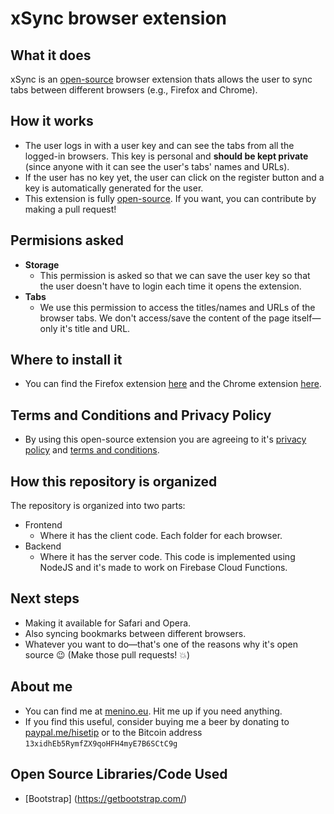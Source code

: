 # xSync browser extension

## What it does
xSync is an [open-source](https://github.com/hisetip/xSync) browser extension  thats allows the user to sync tabs between different browsers (e.g., Firefox and Chrome).

## How it works
* The user logs in with a user key and can see the tabs from all the logged-in browsers. This key is personal and **should be kept private** (since anyone with it can see the user's tabs' names and URLs).
* If the user has no key yet, the user can click on the register button and a key is automatically generated for the user.
* This extension is fully [open-source](https://github.com/hisetip/xSync). If you want, you can contribute by making a pull request!

## Permisions asked
* **Storage**
  * This permission is asked so that we can save the user key so that the user doesn't have to login each time it opens the extension.
* **Tabs**
  * We use this permission to access the titles/names and URLs of the browser tabs. We don't access/save the content of the page itself—only it's title and URL.

## Where to install it
* You can find the Firefox extension [here](https://addons.mozilla.org/en-US/firefox/addon/xSync/) and the Chrome extension [here](https://menino.eu/xSync).

## Terms and Conditions and Privacy Policy
* By using this open-source extension you are agreeing to it's [privacy policy](https://menino.eu/xSync/privacypolicy) and [terms and conditions](https://menino.eu/xSync/termsandconditions).

## How this repository is organized
The repository is organized into two parts:
* Frontend
  * Where it has the client code. Each folder for each browser.
* Backend
  * Where it has the server code. This code is implemented using NodeJS and it's made to work on Firebase Cloud Functions.

## Next steps
* Making it available for Safari and Opera.
* Also syncing bookmarks between different browsers.
* Whatever you want to do—that's one of the reasons why it's open source 😉 (Make those pull requests! 💥)

## About me
* You can find me at [menino.eu](https://menino.eu). Hit me up if you need anything.
* If you find this useful, consider buying me a beer by donating to [paypal.me/hisetip](paypal.me/hisetip) or to the Bitcoin address `13xidhEb5RymfZX9qoHFH4myE7B6SCtC9g`

## Open Source Libraries/Code Used
* [Bootstrap] (https://getbootstrap.com/)

